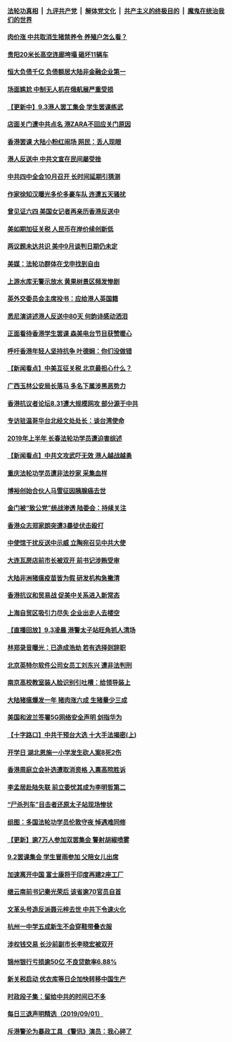 ####  [法轮功真相](../../../../basic/blob/master/README.md?t=09031039) &nbsp;|&nbsp; [九评共产党](../../../../9ping.md/blob/master/README.md?t=09031039) &nbsp;|&nbsp; [解体党文化](../../../../jtdwh.md/blob/master/README.md?t=09031039)  &nbsp;|&nbsp; [共产主义的终极目的](../../../../gczydzjmd.md/blob/master/README.md?t=09031039) &nbsp;|&nbsp; [魔鬼在统治我们的世界](../../../../mgztzwmdsj.md/blob/master/README.md?t=09031039) 

#### [肉价涨 中共取消生猪禁养令 养殖户怎么看？](../pages/nsc413/n11495861.md?t=09031039) 

#### [贵阳20米长高空连廊垮塌 砸坏11辆车](../pages/nsc413/n11495921.md?t=09031039) 

#### [恒大负债千亿 负债额居大陆非金融企业第一](../pages/nsc413/n11495183.md?t=09031039) 

#### [场面尴尬 中制无人机在俄航展严重受损](../pages/nsc413/n11495777.md?t=09031039) 

#### [【更新中】9.3港人罢工集会 学生罢课练武](../pages/nsc413/n11495594.md?t=09031039) 

#### [店面关门遭中共点名 港ZARA不回应关门原因](../pages/nsc413/n11495437.md?t=09031039) 

#### [香港罢课 大陆小粉红闹场 网民：丢人现眼](../pages/nsc413/n11495463.md?t=09031039) 

#### [港人反送中 中共文宣在民间屡受挫](../pages/nsc413/n11474112.md?t=09031039) 

#### [中共四中全会10月召开 长时间延期引猜测](../pages/nsc413/n11495360.md?t=09031039) 

#### [作家徐知汉曝光多伦多豪车队 连遭五天骚扰](../pages/nsc413/n11495294.md?t=09031039) 


#### [曾见证六四 美国女记者再亲历香港反送中](../pages/nsc413/n11495042.md?t=09031039) 

#### [美如期加征关税 人民币在岸价续创新低](../pages/nsc413/n11494945.md?t=09031039) 

#### [两议题未达共识 美中9月谈判日期仍未定](../pages/nsc413/n11494942.md?t=09031039) 

#### [美媒：法轮功群体在戈申找到自由](../pages/nsc413/n11495010.md?t=09031039) 

#### [上游水库无警示放水 黄果树景区频发惨剧](../pages/nsc413/n11494648.md?t=09031039) 

#### [英外交委员会主席投书：应给港人英国籍](../pages/nsc413/n11494592.md?t=09031039) 

#### [悉尼演讲述港人反送中80天 何韵诗感动洒泪](../pages/nsc413/n11494503.md?t=09031039) 

#### [正面看待香港学生罢课 森美电台节目获赞暖心](../pages/nsc413/n11494791.md?t=09031039) 

#### [呼吁香港年轻人坚持抗争 叶德娴：你们没做错](../pages/nsc413/n11494199.md?t=09031039) 

#### [【新闻看点】中美互征关税 北京最担心什么？](../pages/nsc413/n11494577.md?t=09031039) 

#### [广西玉林公安局长落马 多名下属涉黑恶势力](../pages/nsc413/n11494521.md?t=09031039) 

#### [香港抗议者论坛8.31遭大规模网攻 部分源于中共](../pages/nsc413/n11494734.md?t=09031039) 

#### [专访驻温哥华台北经文处处长：谈台湾使命](../pages/nsc413/n11494606.md?t=09031039) 

#### [2019年上半年 长春法轮功学员遭迫害综述](../pages/nsc413/n11488590.md?t=09031039) 

#### [【新闻看点】中共文攻武吓无效 港人越战越勇](../pages/nsc413/n11494573.md?t=09031039) 

#### [重庆法轮功学员遭非法抄家 采集血样](../pages/nsc413/n11494616.md?t=09031039) 

#### [博裕创始合伙人马雪征因胰腺癌去世](../pages/nsc413/n11494350.md?t=09031039) 

#### [金门被“致公党”统战渗透 陆委会：持续关注](../pages/nsc413/n11493948.md?t=09031039) 

#### [香港众志郑家朗突遭3暴徒伏击殴打](../pages/nsc413/n11494440.md?t=09031039) 

#### [中使馆干扰反送中示威 立陶宛召见中共大使](../pages/nsc413/n11494482.md?t=09031039) 

#### [大连瓦房店前市长被双开 前书记涉贿受审](../pages/nsc413/n11494492.md?t=09031039) 

#### [大陆非洲猪瘟疫苗皆为假 研发机构急撇清](../pages/nsc413/n11494278.md?t=09031039) 

#### [香港抗议和贸易战 促美中关系进入新常态](../pages/nsc413/n11494180.md?t=09031039) 

#### [上海自贸区吸引力尽失 企业出走人去楼空](../pages/nsc413/n11494304.md?t=09031039) 

#### [【直播回放】9.3凌晨 港警太子站旺角抓人清场](../pages/nsc413/n11494379.md?t=09031039) 

#### [林郑录音曝光：已造成浩劫 若有选择则辞职](../pages/nsc413/n11494272.md?t=09031039) 

#### [北京英特尔软件公司女员工刘东兴 遭非法判刑](../pages/nsc413/n11494145.md?t=09031039) 

#### [南京高校教室装人脸识别引吐槽：给领导装上](../pages/nsc413/n11494136.md?t=09031039) 

#### [大陆猪瘟爆发一年 猪肉涨六成 生猪量少三成](../pages/nsc413/n11494060.md?t=09031039) 

#### [美国和波兰签署5G网络安全声明 剑指华为](../pages/nsc413/n11494094.md?t=09031039) 

#### [【十字路口】中共干预台大选 十大手法揭密(上)](../pages/nsc413/n11489627.md?t=09031039) 

#### [开学日 湖北恩施一小学发生砍人案8死2伤](../pages/nsc413/n11493170.md?t=09031039) 

#### [香港周庭立会补选遭取消资格 入禀高院胜诉](../pages/nsc413/n11493925.md?t=09031039) 

#### [李孟居赴陆失联 前立委忧其成为李明哲第二](../pages/nsc413/n11493271.md?t=09031039) 


#### [“尸杀列车”目击者还原太子站现场惨状](../pages/nsc413/n11493797.md?t=09031039) 

#### [组图：多国法轮功学员伦敦守夜 悼遇难同修](../pages/nsc413/n11492546.md?t=09031039) 

#### [【更新】逾7万人参加双罢集会 警射胡椒喷雾](../pages/nsc413/n11492670.md?t=09031039) 

#### [9.2罢课集会 学生冒雨参加 父陪女儿出席](../pages/nsc413/n11493323.md?t=09031039) 

#### [加速离开中国 富士康将于印度再建2座工厂](../pages/nsc413/n11493087.md?t=09031039) 

#### [继云南前书记秦光荣后 该省逾70官员自首](../pages/nsc413/n11493402.md?t=09031039) 

#### [文革头号造反派聂元梓去世 中共下令速火化](../pages/nsc413/n11493114.md?t=09031039) 

#### [杭州一中学五成新生不会穿鞋带叠衣服](../pages/nsc413/n11493174.md?t=09031039) 

#### [涉权钱交易 长沙前副市长李晓宏被双开](../pages/nsc413/n11492971.md?t=09031039) 

#### [锦州银行亏损逾50亿 不良贷款率6.88%](../pages/nsc413/n11492868.md?t=09031039) 

#### [新关税启动 优衣库等日企加快转移中国生产](../pages/nsc413/n11492817.md?t=09031039) 

#### [时政段子集：留给中共的时间已不多](../pages/nsc413/n11492620.md?t=09031039) 

#### [每日三退声明精选（2019/09/01）](../pages/nsc413/n11492770.md?t=09031039) 

#### [斥港警沦为暴政工具 《警讯》演员：我心碎了](../pages/nsc413/n11492398.md?t=09031039) 

